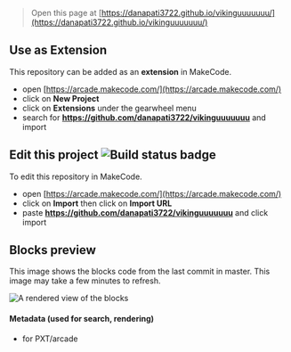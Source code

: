  


> Open this page at [https://danapati3722.github.io/vikinguuuuuuu/](https://danapati3722.github.io/vikinguuuuuuu/)

## Use as Extension

This repository can be added as an **extension** in MakeCode.

* open [https://arcade.makecode.com/](https://arcade.makecode.com/)
* click on **New Project**
* click on **Extensions** under the gearwheel menu
* search for **https://github.com/danapati3722/vikinguuuuuuu** and import

## Edit this project ![Build status badge](https://github.com/danapati3722/vikinguuuuuuu/workflows/MakeCode/badge.svg)

To edit this repository in MakeCode.

* open [https://arcade.makecode.com/](https://arcade.makecode.com/)
* click on **Import** then click on **Import URL**
* paste **https://github.com/danapati3722/vikinguuuuuuu** and click import

## Blocks preview

This image shows the blocks code from the last commit in master.
This image may take a few minutes to refresh.

![A rendered view of the blocks](https://github.com/danapati3722/vikinguuuuuuu/raw/master/.github/makecode/blocks.png)

#### Metadata (used for search, rendering)

* for PXT/arcade
<script src="https://makecode.com/gh-pages-embed.js"></script><script>makeCodeRender("{{ site.makecode.home_url }}", "{{ site.github.owner_name }}/{{ site.github.repository_name }}");</script>
